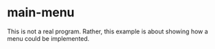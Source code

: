 # main-menu

This is not a real program. Rather, this example is about showing how a menu could be implemented.

